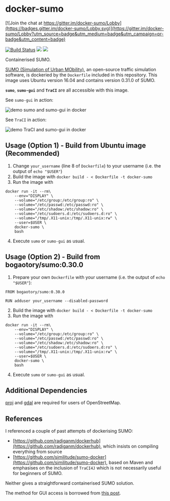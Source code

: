 # docker-sumo

[![Join the chat at https://gitter.im/docker-sumo/Lobby](https://badges.gitter.im/docker-sumo/Lobby.svg)](https://gitter.im/docker-sumo/Lobby?utm_source=badge&utm_medium=badge&utm_campaign=pr-badge&utm_content=badge)

[![Build Status](https://travis-ci.org/bogaotory/docker-sumo.svg?branch=master)](https://travis-ci.org/bogaotory/docker-sumo)
[![](https://images.microbadger.com/badges/version/bogaotory/sumo:0.30.0.svg)](https://microbadger.com/images/bogaotory/sumo:0.30.0)
[![](https://images.microbadger.com/badges/image/bogaotory/sumo:0.30.0.svg)](https://microbadger.com/images/bogaotory/sumo:0.30.0)

Containerised SUMO.

[SUMO (Simulation of Urban MObility)](http://sumo.dlr.de/wiki/Simulation_of_Urban_MObility_-_Wiki), an open-source traffic simulation software, is dockeried by the `Dockerfile` included in this repository. This image uses Ubuntu version 16.04 and contains version 0.31.0 of SUMO.

**`sumo`**, **`sumo-gui`** and **`TraCI`** are all accessible with this image.

See `sumo-gui` in action:

![demo sumo and sumo-gui in docker](https://github.com/bogaotory/docker-sumo/blob/master/docker-sumo-demo1.gif)

See `TraCI` in action:

![demo TraCI and sumo-gui in docker](https://github.com/bogaotory/docker-sumo/blob/master/docker-sumo-demo2.gif)


## Usage (Option 1) - Build from Ubuntu image (Recommended)

1. Change `your_username` (line 8 of `Dockerfile`) to your username (i.e. the output of `echo "$USER"`)
2. Build the image with `docker build - < Dockerfile -t docker-sumo`
3. Run the image with
```
docker run -it --rm\
    --env="DISPLAY" \
    --volume="/etc/group:/etc/group:ro" \
    --volume="/etc/passwd:/etc/passwd:ro" \
    --volume="/etc/shadow:/etc/shadow:ro" \
    --volume="/etc/sudoers.d:/etc/sudoers.d:ro" \
    --volume="/tmp/.X11-unix:/tmp/.X11-unix:rw" \
    --user=$USER \
    docker-sumo \
    bash
```
4. Execute `sumo` or `sumo-gui` as usual.

## Usage (Option 2) - Build from bogaotory/sumo:0.30.0

1. Prepare your own `Dockerfile` with your username (i.e. the output of `echo "$USER"`):
```
FROM bogaotory/sumo:0.30.0

RUN adduser your_username --disabled-password
```
2. Build the image with `docker build - < Dockerfile -t docker-sumo`
3. Run the image with
```
docker run -it --rm\
    --env="DISPLAY" \
    --volume="/etc/group:/etc/group:ro" \
    --volume="/etc/passwd:/etc/passwd:ro" \
    --volume="/etc/shadow:/etc/shadow:ro" \
    --volume="/etc/sudoers.d:/etc/sudoers.d:ro" \
    --volume="/tmp/.X11-unix:/tmp/.X11-unix:rw" \
    --user=$USER \
    docker-sumo \
    bash
```
4. Execute `sumo` or `sumo-gui` as usual.

## Additional Dependencies
[proj](http://proj4.org/) and [gdal](http://www.gdal.org/) are required for users of OpenStreetMap.

## References
I referenced a couple of past attempts of dockerising SUMO:

- [https://github.com/radiganm/dockerhub](https://github.com/radiganm/dockerhub), which insists on compiling everything from source
- [https://github.com/similitude/sumo-docker](https://github.com/similitude/sumo-docker), based on Maven and emphasises on the inclusion of `TraCI4J` which is not necessarily useful for beginners of SUMO.

Neither gives a straightforward containerised SUMO solution.

The method for GUI access is borrowed from [this post](http://wiki.ros.org/docker/Tutorials/GUI).




